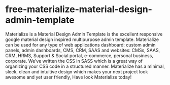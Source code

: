 # free-materialize-material-design-admin-template
Materialize is a Material Design Admin Template is the excellent responsive google material design inspired multipurpose admin template. Materialize can be used for any type of web applications dashboard: custom admin panels, admin dashboards, CMS, CRM, SAAS and websites: CMSs, SAAS, CRM, HRMS, Support &amp; Social portal, e-commerce, personal business, corporate.  We’ve written the CSS in SASS which is a great way of organizing your CSS code in a structured manner.  Materialize has a minimal, sleek, clean and intuitive design which makes your next project look awesome and yet user friendly, Have look Materialize today!
